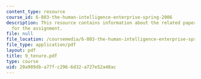 ```yaml
---
content_type: resource
course_id: 6-803-the-human-intelligence-enterprise-spring-2006
description: This resource contains information about the related paper and the guidelines
  for the assignment.
file: null
file_location: /coursemedia/6-803-the-human-intelligence-enterprise-spring-2006/20a989dba77fc2966d32a727e52a48ac_9_tenure.pdf
file_type: application/pdf
layout: pdf
title: 9_tenure.pdf
type: course
uid: 20a989db-a77f-c296-6d32-a727e52a48ac
---
```

